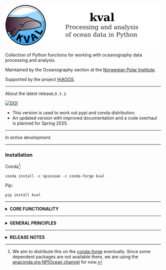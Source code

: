 ![image](graphics/kval_banner.png)

Collection of Python functions for working with oceanography data processing and analysis.

Maintained by the Oceanography section at the [Norwegian Polar Institute](https://www.npolar.no/en/).

Supported by the project [HiAOOS](https://hiaoos.eu/).
___

About the latest release,`0.3.1`:

[![DOI](https://zenodo.org/badge/DOI/10.5281/zenodo.15260487.svg)](https://doi.org/10.5281/zenodo.15260487)



- This version is used to work out pypi and conda distribution.
- An updated version with improved documentation and a code overhaul is planned for Spring 2025.

___


*In active development.*

___


### Installation



Conda[^tag]:

    conda install -c npiocean -c conda-forge kval


Pip:

    pip install kval

[^tag]: We aim to distribute this on the [conda-forge](channel) eventually. Since some dependent packages are not available there, we are using the [anaconda.org NPIOcean channel](https://anaconda.org/npiocean) for now.

____
<details>
<summary><strong>CORE FUNCTIONALITY</strong></summary>

##### Submodules


- `file`: Converting to and from various file format (e.g. read CTD .cnv data to xarray/netCDF)
- `data`: Data post-processing and QC (e.g. CTD post-processing)
- `metadata`: Handling and standardizing metadata according to CF conventions
- `plots*`: Various tools to help make nice (matplotlib) figures
- `maps`: Tools for making maps
- `geo`: Geographical calculations (coordinate transformations, point-to-point distances etc)
- `ocean`: Oceanography-specific tools (e.g. (`*`) vertical modes, turner angles, wkb scaling, geostrophical calculations)
- `calc`: Various useful functions for numerical calculations.
- `util`: Various backend support functions and wrappers for xarray functionality.
- `signal`: Filtering, spectral analysis, etc.

`*` Not implemented

</details>

____

<details>
<summary><strong>GENERAL PRINCIPLES</strong></summary>

*Note: These are aspirational guidelines and not always adhered to in the current code structure. We will try to get there!*

###### Code

- Written in Python (>=3.8).
- Tailored for use in a [Jupyter] notebook environment.
- Data and metadata should be stored in [xarray(https://docs.xarray.dev/en/stable/)] `Datasets`.
    - Intermediate operations using, e.g., `numpy` or `pandas` objects are fine, but the end user should only interact with `Datasets`.
- Code should adhere to [PEP8](https://peps.python.org/pep-0008/) style guide, and all functions should have docstrings.
- All functionality should have associated [pytest](https://docs.pytest.org/en/7.4.x/) tests.
    - Unit tests of individual functions are found in `tests/unit_tests/`. Its directory structure and contents should mirror that of `src/kval`.
    - Tests of more complex functionality (e.g. processing pipelines using multiple modules) should be put in  `tests/functional_tests/`.
    - A collection of sample data to be used in testing is found in `tests/test_data/`. Should aim to cover a wide range of input data, but we also don't want this to become *too* bulky - try to keep file size to a minimum.

###### Metadata

- All operations that modify data should be recorded in the file metadata.
- Wherever possibly, and at as early a stage as possible, all available useful metadata should be added to Datasets.
- Metadata formatting should adhere to [CF](http://cfconventions.org/) and [ACDD](https://wiki.esipfed.org/Attribute_Convention_for_Data_Discovery_1-3) conventions, supplemented by:
    - [OceanSITES](http://www.oceansites.org/docs/oceansites_data_format_reference_manual_20140917.pdf)
    - [2021 NPI NetCDF guidelines](https://gitlab.com/npolar/netcdf-creator/-/blob/main/docs/netcdf_standard_npi.pdf?ref_type=heads)

###### Project

- The project is maintained by the Oceanography section at the [Norwegian Polar Institute](www.npolar.no/en).
    - External contributions (pull requests, issues, whatever) are very welcome!
- We will attempt to follow the guidelines from the
  [Scientific Python Library Development Guide](https://learn.scientific-python.org/development/).
- *Releases* will be published relatively often, whenever a new functionality has been added.
   Releases will be archived on [zenodo](www.zenodo.org) and given a DOI.

###### Contributing

Pull requests, issues, etc are very welcome!

*[Something about branches here]*

*[Something about python style, test suite]*


</details>

____


<details>
<summary><strong>RELEASE NOTES</strong></summary>





- **0.3.0** *(CURRENT, released 16 April 2025)*:
    - Refactoring of large parts of the code for structure, clarity and efficiency.
    - ~~Complete reproducability and self-documentation in the CTD processing functionality.~~
    - Adding mooring processing functionality
        - ~~Functionality for parsing moored CTD sensors (RBR and SBE)~~
        - Functionality for basic processing source file -> CF-NetCDF
    - ~~Test suite (comprehensive but not entirely complete)~~
    - ~~Decluttering the repo bringing it down from its currently bloated state.~~
    - Started useful documentation with somenotebook examples (need a lot of work).
    - Released to PyPi and conda-forge.
    - Many other improvements and additions.


- **0.4.0** *(PLANNED for spring 2025)*

- Complete (useful) documentation with good notebook examples of core functionality.
- Expanded test suite for good coverage of basic functionality plus
- *Possibly*:
    - Parsing data from inductive loggers.
    - Breaking out NPI-specific stuff (if there really is that much of it) to a sepåarate libraru, ´naust´.


- *0.0.2*:
    - Name change from `oceanograpy` to `kval`.
    - Introduction of test suite.
    - Other minor changes.

- *0.0.1:*
    - Initial release.
    - Functionality tailored for CTD processing.




</details>




